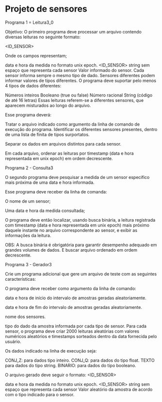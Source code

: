 # Projeto de sensores
 Programa 1 = Leitura3_0

Objetivo: O primeiro programa deve processar um arquivo contendo diversas leituras no seguinte formato:

<TIMESTAMP> <ID_SENSOR> <VALOR>

Onde os campos representam;

<TIMESTAMP> data e hora da medida no formato unix epoch.
<ID_SENSOR> string sem espaço que representa cada sensor
<VALOR> Valor informado do sensor.
Cada sensor informa sempre o mesmo tipo de dado.
Sensores diferentes podem informar valores de tipos diferentes.
O programa deve suportar pelo menos 4 tipos de dados diferentes:

Números inteiros
Booleano (true ou false)
Número racional
String (código de até 16 letras)
Essas leituras referem-se a diferentes sensores, que aparecem misturados ao longo do arquivo.

Esse programa deverá:

Tratar o arquivo indicado como argumento da linha de comando de execução do programa.
Identificar os diferentes sensores presentes, dentro de uma lista de finita de tipos surportatos.

Separar os dados em arquivos distintos para cada sensor.

Em cada arquivo, ordenar as leituras por timestamp (data e hora representada em unix epoch) em ordem decrescente.

Programa 2 - Consulta3

O segundo programa deve pesquisar a medida de um sensor especifico mais próxima de uma data e hora informada.

Esse programa deve receber da linha de comanda:

O nome de um sensor;

Uma data e hora da medida consultada;

O programa deve então localizar, usando busca binária, a leitura registrada com timestamp (data e hora representada em unix epoch)  mais próximo daquele instante no arquivo correspondente ao sensor, e exibir as informações da leitura.

OBS:
A busca binária é obrigatória para garantir desempenho adequado em grandes volumes de dados.
E buscar arquivo ordenado em ordem decrescente.

Programa 3 - Gerador3

Crie um programa adicional que gere um arquivo de teste com as seguintes características:

O programa deve receber como argumento da linha de comando:

data e hora de início do intervalo de amostras geradas aleatoriamente.

data e hora de fim do intervalo de amostras  geradas aleatoriamente.

nome dos sensores.

tipo do dado da amostra informada por cada tipo de sensor.
Para cada sensor, o programa deve criar 2000 leituras aleatórias com valores numéricos aleatórios e timestamps sorteados dentro da data fornecida pelo usuário.

Os dados indicado na linha de execução seja:

CONJ_Z:  para dados tipo inteiro.
CONJ_Q: para dados do tipo float.
TEXTO para dados do tipo string.
BINARIO: para dados do tipo booleano.

O arquivo gerado deve seguir o formato: <TIMESTAMP> <ID_SENSOR> <VALOR>

<TIMESTAMP> data e hora da medida no formato unix epoch.
<ID_SENSOR> string sem espaço que representa cada sensor
<VALOR> Valor aleatório da amostra de acordo com o tipo indicado para o sensor.
